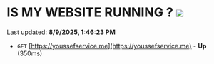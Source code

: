 # IS MY WEBSITE RUNNING ? [![](https://img.shields.io/static/v1?label=Sponsor&message=%E2%9D%A4&logo=GitHub&color=%23fe8e86)](https://github.com/sponsors/Youssef-Lehmam)

Last updated: **8/9/2025, 1:46:23 PM**

- `GET` [https://youssefservice.me](https://youssefservice.me) - **Up** (350ms)
